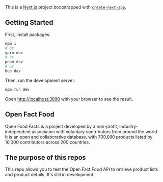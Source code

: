 This is a [Next.js](https://nextjs.org) project bootstrapped with [`create-next-app`](https://nextjs.org/docs/app/api-reference/cli/create-next-app).

## Getting Started

First, install packages:
```bash
npm i
# or
yarn dev
# or
pnpm dev
# or
bun dev
```


Then, run the development server:

```bash
npm run dev
```

Open [http://localhost:3000](http://localhost:3000) with your browser to see the result.


## Open Fact Food

Open Food Facts is a project developed by a non-profit, industry-independent association with voluntary contributors from around the world. It is an open and collaborative database, with 700,000 products listed by 16,000 contributors across 200 countries.

## The purpose of this repos

This repo allows you to test the Open Fact Food API to retrieve product lists and product details. It's still in development.


